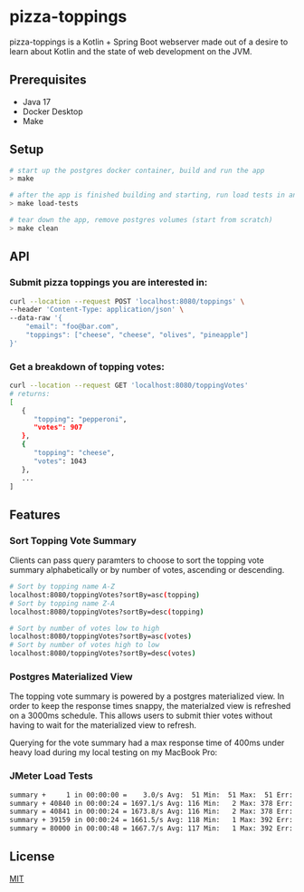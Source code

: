 # pizza-toppings

pizza-toppings is a Kotlin + Spring Boot webserver made out of a desire to learn about Kotlin and the state of web development on the JVM.

## Prerequisites

- Java 17
- Docker Desktop
- Make

## Setup 

```bash
# start up the postgres docker container, build and run the app
> make

# after the app is finished building and starting, run load tests in another terminal/shell process
> make load-tests

# tear down the app, remove postgres volumes (start from scratch)
> make clean
```

## API
### Submit pizza toppings you are interested in:
```bash
curl --location --request POST 'localhost:8080/toppings' \
--header 'Content-Type: application/json' \
--data-raw '{
    "email": "foo@bar.com",
    "toppings": ["cheese", "cheese", "olives", "pineapple"]
}'
```
### Get a breakdown of topping votes:
```bash
curl --location --request GET 'localhost:8080/toppingVotes'
# returns:
[
   {
      "topping": "pepperoni",
      "votes": 907
   },
   {
      "topping": "cheese",
      "votes": 1043
   },
   ...
]
```
## Features
### Sort Topping Vote Summary
Clients can pass query paramters to choose to sort the topping vote summary alphabetically or by number of votes, ascending or descending.
```bash
# Sort by topping name A-Z
localhost:8080/toppingVotes?sortBy=asc(topping)
# Sort by topping name Z-A
localhost:8080/toppingVotes?sortBy=desc(topping)

# Sort by number of votes low to high
localhost:8080/toppingVotes?sortBy=asc(votes)
# Sort by number of votes high to low
localhost:8080/toppingVotes?sortBy=desc(votes)
```
### Postgres Materialized View
The topping vote summary is powered by a postgres materialized view. In order to keep the response times snappy, the materialzed view is refreshed on a 3000ms schedule. This allows users to submit thier votes without having to wait for the materialized view to refresh.

Querying for the vote summary had a max response time of 400ms under heavy load during my local testing on my MacBook Pro:
### JMeter Load Tests
```bash
summary +     1 in 00:00:00 =    3.0/s Avg:  51 Min:  51 Max:  51 Err: 0
summary + 40840 in 00:00:24 = 1697.1/s Avg: 116 Min:   2 Max: 378 Err: 0
summary = 40841 in 00:00:24 = 1673.8/s Avg: 116 Min:   2 Max: 378 Err: 0
summary + 39159 in 00:00:24 = 1661.5/s Avg: 118 Min:   1 Max: 392 Err: 0
summary = 80000 in 00:00:48 = 1667.7/s Avg: 117 Min:   1 Max: 392 Err: 0
```


## License

[MIT](https://choosealicense.com/licenses/mit/)
